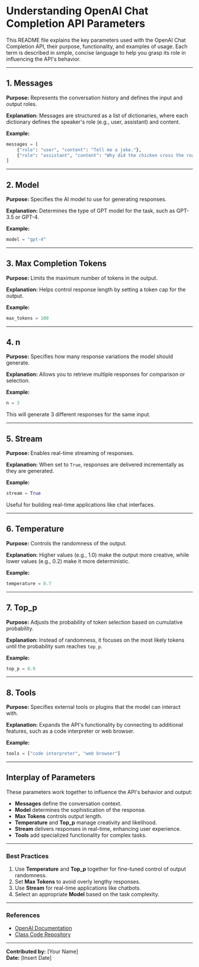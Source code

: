 # Understanding OpenAI Chat Completion API Parameters

This README file explains the key parameters used with the OpenAI Chat Completion API, their purpose, functionality, and examples of usage. Each term is described in simple, concise language to help you grasp its role in influencing the API's behavior.

---

## **1. Messages**
**Purpose:** Represents the conversation history and defines the input and output roles.

**Explanation:** Messages are structured as a list of dictionaries, where each dictionary defines the speaker's role (e.g., user, assistant) and content.

**Example:**
```python
messages = [
    {"role": "user", "content": "Tell me a joke."},
    {"role": "assistant", "content": "Why did the chicken cross the road? To get to the other side!"}
]
```

---

## **2. Model**
**Purpose:** Specifies the AI model to use for generating responses.

**Explanation:** Determines the type of GPT model for the task, such as GPT-3.5 or GPT-4.

**Example:**
```python
model = "gpt-4"
```

---

## **3. Max Completion Tokens**
**Purpose:** Limits the maximum number of tokens in the output.

**Explanation:** Helps control response length by setting a token cap for the output.

**Example:**
```python
max_tokens = 100
```

---

## **4. n**
**Purpose:** Specifies how many response variations the model should generate.

**Explanation:** Allows you to retrieve multiple responses for comparison or selection.

**Example:**
```python
n = 3
```
This will generate 3 different responses for the same input.

---

## **5. Stream**
**Purpose:** Enables real-time streaming of responses.

**Explanation:** When set to `True`, responses are delivered incrementally as they are generated.

**Example:**
```python
stream = True
```
Useful for building real-time applications like chat interfaces.

---

## **6. Temperature**
**Purpose:** Controls the randomness of the output.

**Explanation:** Higher values (e.g., 1.0) make the output more creative, while lower values (e.g., 0.2) make it more deterministic.

**Example:**
```python
temperature = 0.7
```

---

## **7. Top_p**
**Purpose:** Adjusts the probability of token selection based on cumulative probability.

**Explanation:** Instead of randomness, it focuses on the most likely tokens until the probability sum reaches `top_p`.

**Example:**
```python
top_p = 0.9
```

---

## **8. Tools**
**Purpose:** Specifies external tools or plugins that the model can interact with.

**Explanation:** Expands the API's functionality by connecting to additional features, such as a code interpreter or web browser.

**Example:**
```python
tools = ["code interpreter", "web browser"]
```

---

## **Interplay of Parameters**
These parameters work together to influence the API's behavior and output:
- **Messages** define the conversation context.
- **Model** determines the sophistication of the response.
- **Max Tokens** controls output length.
- **Temperature** and **Top_p** manage creativity and likelihood.
- **Stream** delivers responses in real-time, enhancing user experience.
- **Tools** add specialized functionality for complex tasks.

---

### **Best Practices**
1. Use **Temperature** and **Top_p** together for fine-tuned control of output randomness.
2. Set **Max Tokens** to avoid overly lengthy responses.
3. Use **Stream** for real-time applications like chatbots.
4. Select an appropriate **Model** based on the task complexity.

---

### **References**
- [OpenAI Documentation](https://platform.openai.com/docs/)
- [Class Code Repository](https://github.com/JahanzaibTayyab/AI-201/tree/main/class02-20241208)

---

**Contributed by:** [Your Name]  
**Date:** [Insert Date]  

